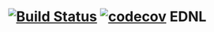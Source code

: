 # [![Build Status](https://dev.azure.com/rodrigosanabria22/krosf/_apis/build/status/krosf-university.EDNL?branchName=master)](https://dev.azure.com/rodrigosanabria22/krosf/_build/latest?definitionId=18&branchName=master) [![codecov](https://codecov.io/gh/krosf-university/EDNL/branch/master/graph/badge.svg)](https://codecov.io/gh/krosf-university/EDNL) EDNL
